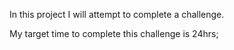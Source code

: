 In this project I will attempt to complete a challenge.

My target time to complete this challenge is 24hrs;
